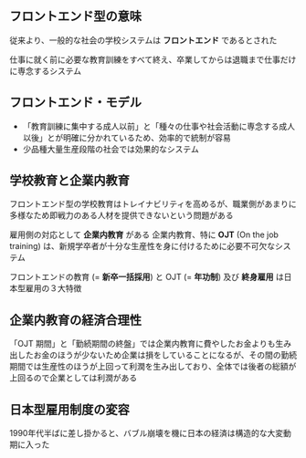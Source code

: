 ## フロントエンド型の意味

従来より、一般的な社会の学校システムは **フロントエンド** であるとされた

仕事に就く前に必要な教育訓練をすべて終え、卒業してからは退職まで仕事だけに専念するシステム

## フロントエンド・モデル

- 「教育訓練に集中する成人以前」と「種々の仕事や社会活動に専念する成人以後」とが明確に分かれているため、効率的で統制が容易
- 少品種大量生産段階の社会では効果的なシステム

## 学校教育と企業内教育

フロントエンド型の学校教育はトレイナビリティを高めるが、職業側があまりに多様なため即戦力のある人材を提供できないという問題がある

雇用側の対応として **企業内教育** がある
企業内教育、特に **OJT** (On the job training) は、新規学卒者が十分な生産性を身に付けるために必要不可欠なシステム

フロントエンドの教育 (= **新卒一括採用**) と OJT (= **年功制**) 及び **終身雇用** は日本型雇用の３大特徴

## 企業内教育の経済合理性

「OJT 期間」と「勤続期間の終盤」では企業内教育に費やしたお金よりも生み出したお金のほうが少ないため企業は損をしていることになるが、その間の勤続期間では生産性のほうが上回って利潤を生み出しており、全体では後者の総額が上回るので企業としては利潤がある

## 日本型雇用制度の変容

1990年代半ばに差し掛かると、バブル崩壊を機に日本の経済は構造的な大変動期に入った

